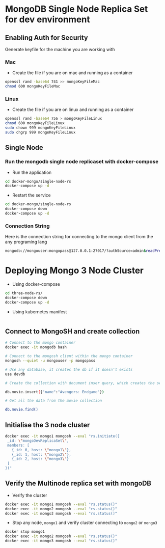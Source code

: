 # MongoDB Single Node Replica Set for dev environment

## Enabling Auth for Security

Generate keyfile for the machine you are working with

### Mac

- Create the file if you are on mac and running as a container
```bash
openssl rand -base64 741 >> mongoKeyFileMac
chmod 600 mongoKeyFileMac
```

### Linux

- Create the file if you are on linux and running as a container
```bash
openssl rand -base64 756 > mongoKeyFileLinux
chmod 600 mongoKeyFileLinux
sudo chown 999 mongoKeyFileLinux
sudo chgrp 999 mongoKeyFileLinux
```

## Single Node 

### Run the mongodb single node replicaset with docker-compose

- Run the application 

```bash
cd docker-mongo/single-node-rs
docker-compose up -d
```
- Restart the service 

```bash
cd docker-mongo/single-node-rs
docker-compose down
docker-compose up -d
```

### Connection String

Here is the connection string for connecting to the mongo client from the any programing lang

```bash
mongodb://mongouser:mongopass@127.0.0.1:27017/?authSource=admin&readPreference=primary&ssl=false&replicaSet=devrs
```

# Deploying Mongo 3 Node Cluster 

- Using docker-compose

```bash
cd three-node-rs/
docker-compose down
docker-compose up -d
```

- Using kubernetes manifest

```bash

```

## Connect to MongoSH and create collection

```bash
# Connect to the mongo container
docker exec -it mongodb bash

# Connect to the mongosh client within the mongo container
mongosh --quiet -u mongouser -p mongopass

# Use any database, it creates the db if it doesn't exists
use devdb

# Create the collection with document inser query, which creates the schema and inserts document into the collection

db.movie.insert({"name":"Avengers: Endgame"})

# Get all the data from the movie collection 

db.movie.find()
```

## Initialise the 3 node cluster 

```bash
docker exec -it mongo1 mongosh --eval "rs.initiate({
 _id: \"mongoDevReplicaSet\",
 members: [
   {_id: 0, host: \"mongo1\"},
   {_id: 1, host: \"mongo2\"},
   {_id: 2, host: \"mongo3\"}
 ]
})"
```

## Verify the Multinode replica set with mongoDB 

- Verify the cluster
```bash
docker exec -it mongo1 mongosh --eval "rs.status()"
docker exec -it mongo2 mongosh --eval "rs.status()"
docker exec -it mongo3 mongosh --eval "rs.status()"
```
- Stop any node, `mongo1` and verify cluster connecting to `mongo2` or `mongo3`

```bash
docker stop mongo1
docker exec -it mongo2 mongosh --eval "rs.status()"
docker exec -it mongo3 mongosh --eval "rs.status()"
```
